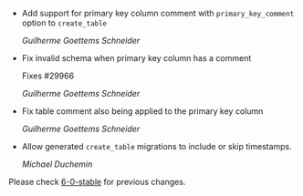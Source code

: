 *   Add support for primary key column comment with `primary_key_comment` option to `create_table`

    *Guilherme Goettems Schneider*

*   Fix invalid schema when primary key column has a comment

    Fixes #29966

    *Guilherme Goettems Schneider*

*   Fix table comment also being applied to the primary key column

    *Guilherme Goettems Schneider*

*   Allow generated `create_table` migrations to include or skip timestamps.

     *Michael Duchemin*

Please check [6-0-stable](https://github.com/rails/rails/blob/6-0-stable/activerecord/CHANGELOG.md) for previous changes.
